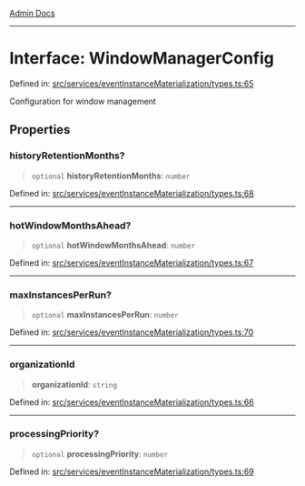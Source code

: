 [Admin Docs](/)

***

# Interface: WindowManagerConfig

Defined in: [src/services/eventInstanceMaterialization/types.ts:65](https://github.com/gautam-divyanshu/talawa-api/blob/84910820371ade6fdca33545b3a0fc1e929731b2/src/services/eventInstanceMaterialization/types.ts#L65)

Configuration for window management

## Properties

### historyRetentionMonths?

> `optional` **historyRetentionMonths**: `number`

Defined in: [src/services/eventInstanceMaterialization/types.ts:68](https://github.com/gautam-divyanshu/talawa-api/blob/84910820371ade6fdca33545b3a0fc1e929731b2/src/services/eventInstanceMaterialization/types.ts#L68)

***

### hotWindowMonthsAhead?

> `optional` **hotWindowMonthsAhead**: `number`

Defined in: [src/services/eventInstanceMaterialization/types.ts:67](https://github.com/gautam-divyanshu/talawa-api/blob/84910820371ade6fdca33545b3a0fc1e929731b2/src/services/eventInstanceMaterialization/types.ts#L67)

***

### maxInstancesPerRun?

> `optional` **maxInstancesPerRun**: `number`

Defined in: [src/services/eventInstanceMaterialization/types.ts:70](https://github.com/gautam-divyanshu/talawa-api/blob/84910820371ade6fdca33545b3a0fc1e929731b2/src/services/eventInstanceMaterialization/types.ts#L70)

***

### organizationId

> **organizationId**: `string`

Defined in: [src/services/eventInstanceMaterialization/types.ts:66](https://github.com/gautam-divyanshu/talawa-api/blob/84910820371ade6fdca33545b3a0fc1e929731b2/src/services/eventInstanceMaterialization/types.ts#L66)

***

### processingPriority?

> `optional` **processingPriority**: `number`

Defined in: [src/services/eventInstanceMaterialization/types.ts:69](https://github.com/gautam-divyanshu/talawa-api/blob/84910820371ade6fdca33545b3a0fc1e929731b2/src/services/eventInstanceMaterialization/types.ts#L69)
